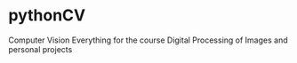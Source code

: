 # pythonCV
Computer Vision
Everything for the course Digital Processing of Images and personal projects
